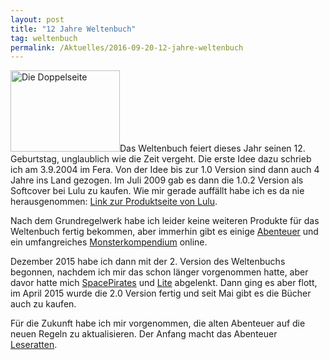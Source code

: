 ```yaml
---
layout: post
title: "12 Jahre Weltenbuch"
tag: weltenbuch
permalink: /Aktuelles/2016-09-20-12-jahre-weltenbuch
---
```


<p><img alt="Die Doppelseite" class="floatleft" height="130" src="/www/weltenbuch/titel/DieDoppelseite.png" width="175" />Das Weltenbuch feiert dieses Jahr seinen 12. Geburtstag, unglaublich wie die Zeit vergeht. Die erste Idee dazu schrieb ich am 3.9.2004 im Fera. Von der Idee bis zur 1.0 Version sind dann auch 4 Jahre ins Land gezogen. Im Juli 2009 gab es dann die 1.0.2 Version als Softcover bei Lulu zu kaufen. Wie mir gerade auff&auml;llt habe ich es da nie herausgenommen: <a href="http://www.lulu.com/shop/jürgen-mang/das-weltenbuch/paperback/product-5432082.html">Link zur Produktseite von Lulu</a>.</p>
<p>Nach dem Grundregelwerk habe ich leider keine weiteren Produkte f&uuml;r das Weltenbuch fertig bekommen, aber immerhin gibt es einige <a href="/abenteuer/">Abenteuer</a> und ein umfangreiches <a href="/v1/spielleiter/monsterkompendium/">Monsterkompendium</a> online.</p>
<p>Dezember 2015 habe ich dann mit der 2. Version des Weltenbuchs begonnen, nachdem ich mir das schon l&auml;nger vorgenommen hatte, aber davor hatte mich <a href="//spacepirates/">SpacePirates</a> und <a href="//lite/">Lite</a> abgelenkt. Dann ging es aber flott, im April 2015 wurde die 2.0 Version fertig und seit Mai gibt es die B&uuml;cher auch zu kaufen.</p>
<p>F&uuml;r die Zukunft habe ich mir vorgenommen, die alten Abenteuer auf die neuen Regeln zu aktualisieren. Der Anfang macht das Abenteuer <a href="/abenteuer/leseratten/">Leseratten</a>.</p>


